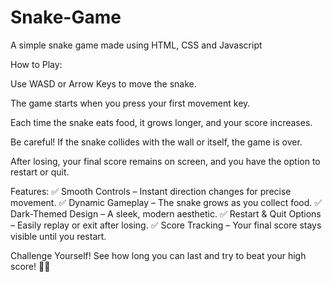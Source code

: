 # Snake-Game
A simple snake game made using HTML, CSS and Javascript

How to Play:

Use WASD or Arrow Keys to move the snake.

The game starts when you press your first movement key.

Each time the snake eats food, it grows longer, and your score increases.

Be careful! If the snake collides with the wall or itself, the game is over.

After losing, your final score remains on screen, and you have the option to restart or quit.

Features:
✅ Smooth Controls – Instant direction changes for precise movement.
✅ Dynamic Gameplay – The snake grows as you collect food.
✅ Dark-Themed Design – A sleek, modern aesthetic.
✅ Restart & Quit Options – Easily replay or exit after losing.
✅ Score Tracking – Your final score stays visible until you restart.

Challenge Yourself!
See how long you can last and try to beat your high score! 🚀🐍
